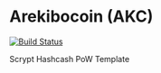 Arekibocoin (AKC)
===========

[![Build Status](https://travis-ci.org/RazorLove/arekibocoin.png?branch=master)](https://travis-ci.org/RazorLove/arekibocoin)


Scrypt Hashcash PoW Template